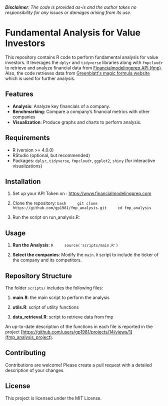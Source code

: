 ***Disclaimer**: The code is provided as-is and the author takes no responsibility for any issues or damages arising from its use.*

# Fundamental Analysis for Value Investors

This repository contains R code to perform fundamental analysis for value investors. It leverages the `dplyr` and `tidyverse` libraries along with `fmpcloudr` to retrieve and analyze financial data from [Financialmodelingprep API (fmp)](https://financialmodelingprep.com/developer/docs/). Also, the code retrieves data from [Greenblatt's magic formula website](https://www.magicformulainvesting.com/) which is used for further analysis.

## Features

-   **Analysis**: Analyze key financials of a company.
-   **Benchmarking**: Compare a company’s financial metrics with other companies
-   **Visualization**: Produce graphs and charts to perform analysis.

## Requirements

-   R (version \>= 4.0.0)
-   RStudio (optional, but recommended)
-   Packages: `dplyr`, `tidyverse`, `fmpcloudr`, `ggplot2`, `shiny` (for interactive visualizations)

## Installation

1.  Set up your API Token on : <https://www.financialmodelingprep.com>

2.  Clone the repository: `bash     git clone https://github.com/gp1981/fmp_analysis.git     cd fmp_analysis`

3.  Run the script on run_analysis.R:

## Usage

1.  **Run the Analysis**: `R     source('scripts/main.R')`

2.  **Select the companies**: Modify the `main.R` script to include the ticker of the company and its competitors.

## Repository Structure

The folder `scripts/` includes the following files:

1.  **main.R**: the main script to perform the analysis

2.  **utils.R**: script of utility functions

3.  **data_retrieval.R**: script to retrieve data from fmp

An up-to-date description of the functions in each file is reported in the project [https://github.com/users/gp1981/projects/14/views/1](fmp_analysis_project). 



## Contributing

Contributions are welcome! Please create a pull request with a detailed description of your changes.

## License

This project is licensed under the MIT License.

